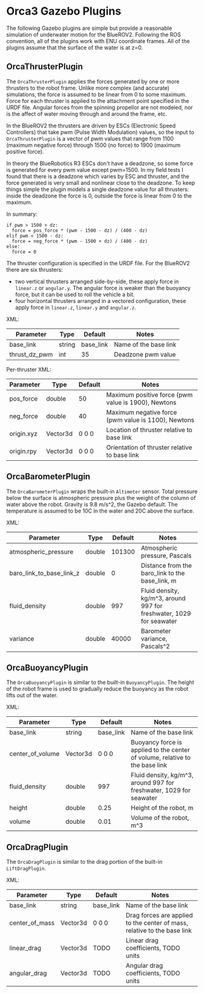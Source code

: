 # Orca3 Gazebo Plugins

The following Gazebo plugins are simple but provide a reasonable simulation of underwater motion for the BlueROV2.
Following the ROS convention, all of the plugins work with ENU coordinate frames.
All of the plugins assume that the surface of the water is at z=0.

## OrcaThrusterPlugin

The `OrcaThrusterPlugin` applies the forces generated by one or more thrusters to the robot frame.
Unlike more complex (and accurate) simulations, the force is assumed to be linear from 0 to some maximum. Force
for each thruster is applied to the attachment point specified in the URDF file. Angular forces from the spinning 
propellor are not modeled, nor is the affect of water moving through and around the frame, etc.

In the BlueROV2 the thrusters are driven by ESCs (Electronic Speed Controllers) that take pwm (Pulse Width Modulation)
values, so the input to `OrcaThrusterPlugin` is a vector of pwm values that range from 1100 (maximum negative force)
through 1500 (no force) to 1900 (maximum positive force).

In theory the BlueRobotics R3 ESCs don't have a deadzone, so some force is generated for every pwm value except pwm=1500.
In my field tests I found that there is a deadzone which varies by ESC and thruster, and the force generated is
very small and nonlinear close to the deadzone. To keep things simple the plugin models a single deadzone value for all
thrusters: inside the deadzone the force is 0, outside the force is linear from 0 to the maximum.

In summary:
~~~
if pwm > 1500 + dz:
  force = pos_force * (pwm - 1500 - dz) / (400 - dz)
elif pwm < 1500 - dz:
  force = neg_force * (pwm - 1500 + dz) / (400 - dz)
else:
  force = 0
~~~

The thruster configuration is specified in the URDF file. For the BlueROV2 there are six thrusters:
* two vertical thrusters arranged side-by-side, these apply force in `linear.z` or `angular.y`. The angular force is
weaker than the buoyancy force, but it can be used to roll the vehicle a bit. 
* four horizontal thrusters arranged in a vectored configuration, these apply force in `linear.z`, `linear.y` and
`angular.z`.

XML:

| Parameter | Type | Default | Notes |
|---|---|---|---|
| base_link | string | base_link | Name of the base link |
| thrust_dz_pwm | int | 35 | Deadzone pwm value |

Per-thruster XML:

| Parameter | Type | Default | Notes |
|---|---|---|---|
| pos_force | double | 50 | Maximum positive force (pwm value is 1900), Newtons |
| neg_force | double | 40 | Maximum negative force (pwm value is 1100), Newtons |
| origin.xyz | Vector3d | 0 0 0 | Location of thruster relative to base link |
| origin.rpy | Vector3d | 0 0 0 | Orientation of thruster relative to base link |

## OrcaBarometerPlugin

The `OrcaBarometerPlugin` wraps the built-in `Altimeter` sensor.
Total pressure below the surface is atmospheric pressure plus the weight of the column of water above the robot.
Gravity is 9.8 m/s^2, the Gazebo default.
The temperature is assumed to be 10C in the water and 20C above the surface.

XML:

| Parameter | Type | Default | Notes |
|---|---|---|---|
| atmospheric_pressure | double | 101300 | Atmospheric pressure, Pascals|
| baro_link_to_base_link_z | double | 0 | Distance from the baro_link to the base_link, m |
| fluid_density | double | 997 | Fluid density, kg/m^3, around 997 for freshwater, 1029 for seawater |
| variance | double | 40000 | Barometer variance, Pascals^2 |

## OrcaBuoyancyPlugin

The `OrcaBuoyancyPlugin` is similar to the built-in `BuoyancyPlugin`.
The height of the robot frame is used to gradually reduce the buoyancy as the robot lifts out of the water.

XML:

| Parameter | Type | Default | Notes |
|---|---|---|---|
| base_link | string | base_link | Name of the base link |
| center_of_volume | Vector3d | 0 0 0 | Buoyancy force is applied to the center of volume, relative to the base link |
| fluid_density | double | 997 | Fluid density, kg/m^3, around 997 for freshwater, 1029 for seawater |
| height | double | 0.25 | Height of the robot, m |
| volume | double | 0.01 | Volume of the robot, m^3 |

## OrcaDragPlugin

The `OrcaDragPlugin` is similar to the drag portion of the built-in `LiftDragPlugin`.

XML:

| Parameter | Type | Default | Notes |
|---|---|---|---|
| base_link | string | base_link | Name of the base link |
| center_of_mass | Vector3d | 0 0 0 | Drag forces are applied to the center of mass, relative to the base link |
| linear_drag | Vector3d | TODO | Linear drag coefficients, TODO units |
| angular_drag | Vector3d | TODO | Angular drag coefficients, TODO units |
